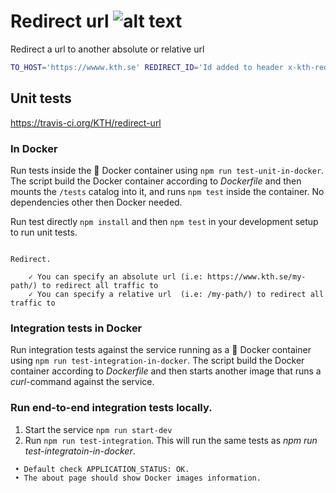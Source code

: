 # Redirect url ![alt text](https://api.travis-ci.org/KTH/redirect-url.svg?branch=master)

Redirect a url to another absolute or relative url

```bash
TO_HOST='https://wwww.kth.se' REDIRECT_ID='Id added to header x-kth-redirected-by-id' node app.js

```

## Unit tests

https://travis-ci.org/KTH/redirect-url

### In Docker

Run tests inside the :whale: Docker container using `npm run test-unit-in-docker`. The script build the Docker container according to _Dockerfile_ and then mounts the `/tests` catalog into it, and runs `npm test` inside the container. No dependencies other then Docker needed.

Run test directly `npm install` and then `npm test` in your development setup to run unit tests.

```text

Redirect.

    ✓ You can specify an absolute url (i.e: https://www.kth.se/my-path/) to redirect all traffic to
    ✓ You can specify a relative url  (i.e: /my-path/) to redirect all traffic to

```

### Integration tests in Docker

Run integration tests against the service running as a :whale: Docker container using `npm run test-integration-in-docker`. The script build the Docker container according to _Dockerfile_ and then starts another image that runs a _curl_-command against the service.

### Run end-to-end integration tests locally.

1. Start the service `npm run start-dev`
2. Run `npm run test-integration`. This will run the same tests as _npm run test-integratoin-in-docker_.

```text
 • Default check APPLICATION_STATUS: OK.
 • The about page should show Docker images information.
```
